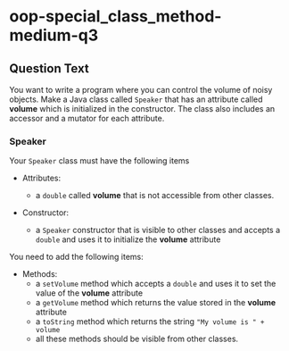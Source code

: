 # oop-special_class_method-medium-q3

## Question Text

You want to write a program where you can control the volume of noisy objects. Make a Java class called `Speaker` that
has an attribute called **volume** which is initialized in the constructor. The class also includes an accessor and a
mutator for each attribute.

### Speaker

Your `Speaker` class must have the following items

- Attributes:
    - a `double` called **volume** that is not accessible from other classes.

- Constructor:
    - a `Speaker` constructor that is visible to other classes and accepts a `double` and uses it to initialize the
      **volume** attribute
  
You need to add the following items:

- Methods:
    - a `setVolume` method which accepts a `double` and uses it to set the value of the **volume** attribute
    - a `getVolume` method which returns the value stored in the **volume** attribute
    - a `toString` method which returns the string `"My volume is " + volume`
    - all these methods should be visible from other classes.
